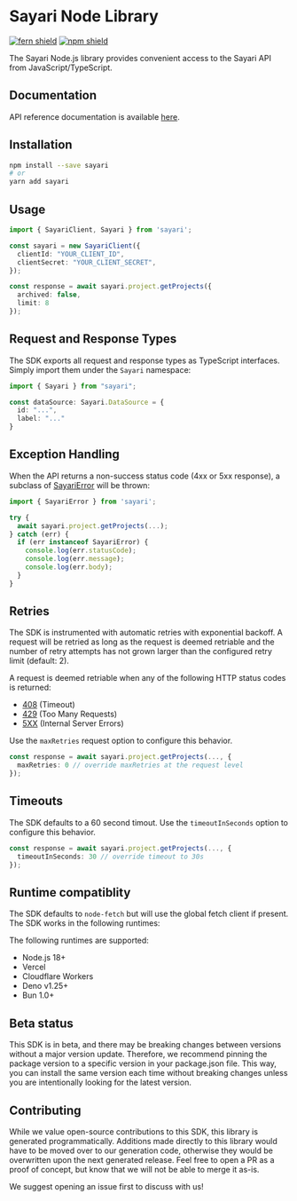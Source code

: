 # Sayari Node Library

[![fern shield](https://img.shields.io/badge/%F0%9F%8C%BF-SDK%20generated%20by%20Fern-brightgreen)](https://buildwithfern.com/)
[![npm shield](https://img.shields.io/npm/v/@mergeapi/merge-node-client)](https://www.npmjs.com/package/@mergeapi/merge-node-client)

The Sayari Node.js library provides convenient access to the Sayari API from JavaScript/TypeScript.

## Documentation

API reference documentation is available [here](https://documentation.sayari.com/api/api-reference).

## Installation

```bash
npm install --save sayari
# or
yarn add sayari
```

## Usage

```typescript
import { SayariClient, Sayari } from 'sayari';

const sayari = new SayariClient({
  clientId: "YOUR_CLIENT_ID",
  clientSecret: "YOUR_CLIENT_SECRET",
});

const response = await sayari.project.getProjects({
  archived: false,
  limit: 8
});
```

## Request and Response Types

The SDK exports all request and response types as TypeScript interfaces. Simply 
import them under the `Sayari` namespace: 

```ts
import { Sayari } from "sayari"; 

const dataSource: Sayari.DataSource = {
  id: "...",
  label: "..."
}
```

## Exception Handling

When the API returns a non-success status code (4xx or 5xx response), 
a subclass of [SayariError](./src/errors/SayariError.ts) will be thrown:

```ts
import { SayariError } from 'sayari';

try {
  await sayari.project.getProjects(...);
} catch (err) {
  if (err instanceof SayariError) {
    console.log(err.statusCode); 
    console.log(err.message);
    console.log(err.body); 
  }
}
```

## Retries

The SDK is instrumented with automatic retries with exponential backoff. A request will be
retried as long as the request is deemed retriable and the number of retry attempts has not grown larger
than the configured retry limit (default: 2).

A request is deemed retriable when any of the following HTTP status codes is returned:

- [408](https://developer.mozilla.org/en-US/docs/Web/HTTP/Status/408) (Timeout)
- [429](https://developer.mozilla.org/en-US/docs/Web/HTTP/Status/429) (Too Many Requests)
- [5XX](https://developer.mozilla.org/en-US/docs/Web/HTTP/Status/500) (Internal Server Errors)
  
Use the `maxRetries` request option to configure this behavior. 

```ts
const response = await sayari.project.getProjects(..., {
  maxRetries: 0 // override maxRetries at the request level
});
```

## Timeouts

The SDK defaults to a 60 second timout. Use the `timeoutInSeconds` option to 
configure this behavior. 

```ts
const response = await sayari.project.getProjects(..., {
  timeoutInSeconds: 30 // override timeout to 30s
});
```

## Runtime compatiblity

The SDK defaults to `node-fetch` but will use the global fetch client if present. The SDK 
works in the following runtimes: 

The following runtimes are supported:

- Node.js 18+ 
- Vercel 
- Cloudflare Workers
- Deno v1.25+
- Bun 1.0+

## Beta status

This SDK is in beta, and there may be breaking changes between versions without a major version update. 
Therefore, we recommend pinning the package version to a specific version in your package.json file. 
This way, you can install the same version each time without breaking changes unless you are 
intentionally looking for the latest version.

## Contributing

While we value open-source contributions to this SDK, this library is generated programmatically. 
Additions made directly to this library would have to be moved over to our generation code, 
otherwise they would be overwritten upon the next generated release. Feel free to open a 
PR as a proof of concept, but know that we will not be able to merge it as-is. 

We suggest opening an issue first to discuss with us!
